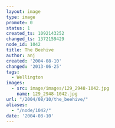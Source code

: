 ```yaml
---
layout: image
type: image
promote: 0
status: 1
created_ts: 1092143252
changed_ts: 1372159429
node_id: 1042
title: The Beehive
author: anj
created: '2004-08-10'
changed: '2013-06-25'
tags:
  - Wellington
images:
  - src: image/images/129_2948-1042.jpg
    name: 129_2948-1042.jpg
url: "/2004/08/10/the_beehive/"
aliases:
  - "/node/1042/"
date: '2004-08-10'
---
```


